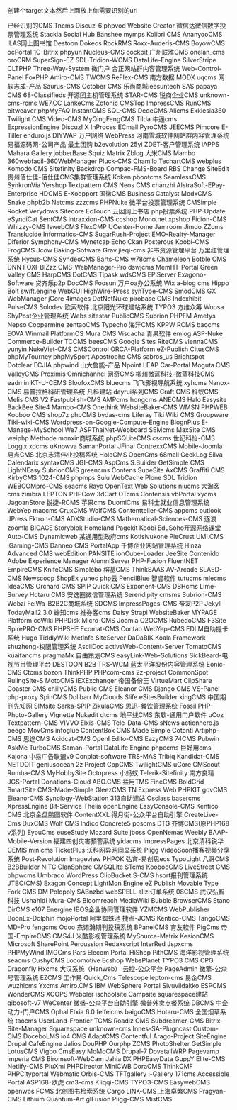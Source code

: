 创建个target文本然后上面放上你需要识别的url

已经识别的CMS
Tncms
Discuz-6
phpvod
Website Creator
微信达微信数字投票管理系统
Stackla Social Hub
Banshee
mymps
Kolibri CMS
AnanyooCMS
ILAS网上图书馆
Destoon
Dokeos
RockRMS
Roxx-Auderis-CMS
BoyowCMS
ocPortal
1C-Bitrix
phpyun
Nucleus-CMS
cockpit
广州联雅CMS
onelan_cms
oroCRM
SuperSign-EZ
SDL-Tridion-WCMS
DataLife-Engine
SilverStripe
CLTPHP
Three-Way-System
微门户
合正网站群内容管理系统
Web-Control-Panel
FoxPHP
Amiro-CMS
TWCMS
ReFlex-CMS
南方数据
MODX
uqcms
网软志成-产品
Saurus-CMS
October CMS
乐尚商城leesuntech
SAS
papaya CMS
68-Classifieds
开源团主机管理系统
STAR-CMS
锐商企业CMS
unknown-cms-rcms
WE7.CC
LankeCms
Zotonic
CMSTop
ImpressCMS
RunCMS
bitweaver
phpMyFAQ
InstantCMS
SQL-CMS
DedeCMS
Alicms
Ekklesia360
Twilight CMS
Video-CMS
MyQingFengCMS
Tilda
牛逼cms
ExpressionEngine
Discuz! X
InProces
ECmall
PyroCMS
JEECMS
Pimcore
E-Tiller
enduro.js
DIYWAP
万户网络
WebPress
河南雪城软件网站群内容管理系统
易福源码网-公司产品
最土团购
b2evolution
25yi
ZDET-客户管理系统
iAPPS
Mahara
Gallery
jobberBase
Squiz Matrix
Zblog
大米CMS
Mambo
360webfacil-360WebManager
Pluck-CMS
Chamilo
TechartCMS
webplus
Komodo CMS
Sitefinity
Backdrop
Compac-FMS-Board
RBS Change
SiteEdit
贵州佰仕佳-佰仕佳CMS集群管理系统
Koken
pbootcms
SeamlessCMS
SynkronVia
Yershop
Textpattern CMS
Neos CMS
chanzhi
AlstraSoft-EPay-Enterprise
HDCMS
E-Xoopport
国徽CMS
Business Catalyst
ModxCMS
Snake
phpb2b
Netcms
zzzcms
PHPNuke
微平台投票管理系统
CMSimple
Rocket
Verydows
Sitecore
EcTouch
云因网上书店
php投票系统
PHP-Update
eSyndiCat
SentCMS
Intraxxion-CMS
ccshop
Mono.net
xpshop
Fidion-CMS
Whizzy-CMS
IswebCMS
FlexCMP
UCenter-Home
Jamroom
Jimdo
ZZcms
Translucide
Informatics-CMS
SugarRush-Project
EMO-Realty-Manager
Diferior
Symphony-CMS
Mynetcap
Echo
Ckan
Posterous
Koobi-CMS
FrogCMS
Jcow
Baking-Sofware
Grav
jieqi-cms
非书资源管理平台
万里红管理系统
Hycus-CMS
SyndeoCMS
Barts-CMS
w78cms
Chameleon
Botble CMS
DNN
FOXI-BIZzz
CMS-WebManager-Pro
dswjcms
MemHT-Portal
Green Valley CMS
HarpCMS
DotCMS
Tipask
wdsCMS
EPiServer
Exagono-Software
贷齐乐p2p
DocCMS
Foosun
万户oa办公系统
Wix
a-blog cms
Hippo
Bolt
swift.engine
WebGUI
HighWire-Press
synType-CMS
SmodCMS
GX WebManager
jCore
4images
DotNetNuke
pirobase CMS
Indexhibit
PulseCMS
Solodev
欧索软件
北京阳光环球建站系统
TYPO3
方维众筹
Woosa
ShyPost企业管理系统
Webs
sitestar
PublicCMS
Subrion
PHPFM
Ametys
Nepso
Coppermine
zentaoCMS
Typecho
海洋CMS
KPPW
RCMS
baocms
EOVA
Winmail
PlatformOS
Mura CMS
Viscacha
青果软件
emlog
ASP-Nuke
Commerce-Builder
TCCMS
beesCMS
Google Sites
RiteCMS
viennaCMS
yunyin
NukeViet-CMS
CMSControl
ORCA-Platform
eZ-Publish
CitusCMS
phpMyTourney
phpMySport
Apostrophe CMS
sabros_us
Brightspot
Dotclear
ECJIA
phpwind
山大鲁能-产品
Npoint
LEAP
Car-Portal
Moguta.CMS
ValleyCMS
Proximis Omnichannel
网奇CMS
柳州微蓝科技-微蓝科技CMS
eadmin
KT-U-CEMS
BloofoxCMS
bluecms
飞飞影视导航系统
xyhcms
Nanox-CMS
易普拉格科研管理系统
凡科建站
dayrui系列CMS
Craft CMS
科蚁CMS
Melis CMS V2
Fastpublish-CMS
AMPcms
hongcms
ANECMS
Halo
Easysite
BackBee
Site4
Mambo-CMS
Onethink
WebsiteBaker-CMS
WMSN
PHPWEB
Kooboo CMS
shop7z
phpCMS
bydas-cms
Liferay
Tiki Wiki CMS Groupware
Tiki-wiki-CMS
Wordpress-on-Google-Compute-Engine
BlognPlus
E-Manage-MySchool
We7
ASPThaiNet-Webboard
SEMcms
MaxSite CMS
weiphp
Methode
monxin商城系统
phpSQLiteCMS
cscms
世纪科怡-CMS
Loggix
xdcms
uKnowva
SamanPortal
JFinal
ContrexxCMS
Mobile-Joomla
易点CMS
北京志清伟业投稿系统
HoloCMS
OpenCms
68mall
GeekLog
Silva
Calendarix
syntaxCMS
JGI-CMS
AspCms
S.Builder
GetSimple CMS
LightNEasy
SubrionCMS
greencms
Contens
SupeSite
AxCMS
Graffiti CMS
KirbyCMS
1024-CMS
phpmps
Sulu
WebCache
Plone
SDL Tridion
WEBCOMpro-CMS
seacms
Rayo
OpenText Web Solutions
niucms
大淘客cms
zimbra
LEPTON
PHPCow
3dCart
OTcms
Contensis
vbPortal
xycms
JagoanStore
锐捷-RCMS
苹果cms
DuomiCms
易科士就业信息管理系统
WebYep
maccms
CruxCMS
WolfCMS
Contentteller-CMS
appcms
outlook
JPress
Ektron-CMS
ADXStudio-CMS
Mathematical-Sciences-CMS
逐浪zoomla
BIGACE
Storyblok
Homeland
Pagekit
Koobi
EduSoho开源网络课堂
Auto-CMS
Dynamicweb
某通用型政府cms
Kotisivukone
PieCrust
UMI.CMS
iGaming-CMS
Danneo CMS
PortalApp
千博企业网站管理系统
Hinza Advanced CMS
webEdition
PANSITE
ionCube-Loader
JeeSite
Contenido
Adobe Experience Manager
AlumniServer
PHP-Fusion
FluentNET
EmpireCMS
KnifeCMS
Simplébo
榕基CMS
ThinkSAAS
AV-Arcade
SLAED-CMS
Newscoop
ShopEx
yunec
php云
PencilBlue
智睿软件
tutucms
mlecms
IdeaCMS
Orchard CMS
SPIP
Quick.CMS
Exponent-CMS
DBHcms
Lime-Survey
Hotaru CMS
安逸圈微信管理系统
Serendipity
cmsms
Subrion-CMS
Webzi
FeiWa-B2B2C商城系统
SDCMS
ImpressPages-CMS
帝友P2P
Jekyll
TodayMail2.3.0
蝉知cms
推券客cms
Daisy
Strapi
WebsiteBaker
MYPAGE Platform
coWiki
PHPDisk
Micro-CMS
Joomla
O2OCMS
RubedoCMS
F3Site
SpirePRO-CMS
PHPSHE
Ecomat-CMS
Contao
WebYep-CMS
EDLM自助提卡系统
Hugo
TiddlyWiki
MetInfo
SiteServer
DaDaBIK
Koala Framework
shuzheng-权限管理系统
AsciiDoc
activeWeb-Content-Server
TomatoCMS
kuaifancms
pragmaMx
自由策划CMS
easyLink-Web-Solutions
SickBeard-电视节目管理平台
DESTOON B2B
TRS-WCM
蓝太平洋股份内容管理系统
Eonic-CMS
Ctcms
bozon
ThinkPHP
PHPcom-cms
2z-project
CommonSpot
RulingSite-S
MotoCMS
iEXExchanger
帝国备份王
VirtueMart
ClipShare
Coaster CMS
chillyCMS
Public CMS
Eleanor CMS
Django CMS
VS-Panel
php-proxy
SpinCMS
Dolibarr
MyClouds
Slife
eSitesBuilder
kingCMS
中国期刊先知网
SIMsite
Sarka-SPIP
ZikulaCMS
思迅-餐饮管理系统
Fossil
PHP-Photo-Gallery
Vignette
Nukedit
dtcms
地平线CMS
东软-通用门户软件
uCoz
Textpattern-CMS
VIVVO
Elxis-CMS
Tele-Data-CMS
sNews
actionhero.js
beego
MovCms
infoglue
ContentBox
CMS Made Simple
Cotonti
Artiphp-CMS
思途CMS
Acidcat-CMS
OpenI
Edito-CMS
EazyCMS
74CMS
Pubwin
AskMe
TurboCMS
Saman-Portal
DataLife Engine
phpecms
巨好用cms
Kajona
中易广告联盟v9
Conplat-software
TRS-MAS
Tribiq
Kandidat-CMS
NETDOIT
geniusocean
2z Project
CppCMS
TwilightCMS
uCore
CMScout
Rumba-CMS
MyHobbySite
Octopress
小蚂蚁
Telerik-Sitefinity
南方良精
JGS-Portal
Donations-Cloud
ABO.CMS
益用TMS
FineCMS
BoldGrid
SmartSite
CMS-Made-Simple
GleezCMS
TN Express Web
PHPKIT
govCMS
EleanorCMS
Synology-WebStation
313自助建站
Osclass
basercms
XpressEngine
Bit-Service
Thelia
openEngine
EasyConsole-CMS
Kentico CMS
北京金盘鹏图软件
ContentXXL
得月街-公众平台自助引擎
CreateLive-Cms
DuxCMS
Wolf CMS
Indico
Concrete5
poscms
DTG
齐博CMS(原PHP168 v系列)
EyouCms
euseStudy
Mozard Suite
jboss
OpenNemas
Weebly
BAAP-Mobile-Version
福建四创灾害预警系统
yidacms
ImpressPages
北京清科锐华CEMIS
minicms
TicketPlus
沃科网异网同显系统
Pligg
VideoSoon播客视频分享系统
Post-Revolution
Imageview
PHPOK
弘育-易创思ecs
TypoLight
八哥CMS
B2BBuilder
NITC
ClanSphere
CMSQLite
STcms
KoobooCMS
LiveStreet CMS
phpwcms
Umbraco
WordPress
ClipBucket
S-CMS
hsort报刊管理系统
JTBC(CMS)
Exagon Concept
LightMon Engine
eZ Publish
Movable Type
Fork CMS
DM Polopoly
SABnzbd
webSPELL
alizi订单系统
08CMS
武汉弘智科技
Ushahidi
Mura-CMS
Bloomreach
MediaWiki
Bubble
BrowserCMS
Etano
DirCMS
e107
Energine
IBOS企业协同管理软件
YZMCMS
WebPublisher
BoonEx-Dolphin
mojoPortal
阿里蜘蛛池
捷点-JCMS
Kentico-CMS
TangoCMS
MD-Pro
fengcms
Odoo
杰诺瀚期刊投稿系统
BPanelCMS
育友软件
PigCms
帝国-EmpireCMS
CMS4J
米酷影视管理系统
MySource-Matrix
KesionCMS
Microsoft SharePoint
Percussion
Redaxscript
InterRed
Jspxcms
PHPMyWind
IMGCms
Pars Elecom Portal
HiShop
PithCMS
海洋影视管理系统seacms
CushyCMS
Locomotive
Ecshop
WebsPlanet
TYPO3 CMS
CPG Dragonfly
Hxcms
大汉系统（Hanweb）
云控-公众平台
PageAdmin
微擎-公众号管理系统
EZCMS
工作易
Quick_Cms
Telescope
lepton-cms
易企CMS
wuzhicms
Yxcms
Amiro.CMS
IBM WebSphere Portal
Sivuviidakko
ESPCMS
WonderCMS
XOOPS
Webbler
ischoolsite
Campsite
squarespace建站
qibosoft-v7
WeCenter
微盛-公众平台自助引擎
微普外卖点餐系统
DBCMS
中企动力-门户CMS
Ophal
Ftxia 6.0
feifeicms
baigoCMS
Hotaru-CMS
全国烟草系统
taocms
UserLand-Frontier
TCMS
Roadiz CMS
Subdreamer-CMS
Bitrix-Site-Manager
Squarespace
unknown-cms
Innes-SA-Plugncast
Custom-CMS
DoceboLMS
io4 CMS
AdaptCMS
Contentful
Arago-Project
SiteEngine
Drupal
CafeEngine
Jalios
DouPHP
Ourphp
ZCMS
PhotoShelter
GetSimple
LotusCMS
Vigbo
CmsEasy
MoMoCMS
Drupal-7
DovetailWRP
Pagevamp
imperia CMS
Biromsoft-WebCam
Jahia DX
PHPEasyData
GuppY
Elite-CMS
Netlify-CMS
PluXml
PHPDirector
MiniCWB
DoraCMS
ThinkCMF
PHPCityportal
Webmatic
Orbis-CMS
TFTgallery
i-Gallery
171cms
Accessible Portal
ASP168-欧虎
cm3-cms
Kliqqi-CMS
TYPO3-CMS
EasywebCMS
openwbs
FCMS
北创图书检索系统
Cargo
LINK-CMS
上海卓繁CMS
Pragyan-CMS
Lithium
Quantum-Art
glFusion
Pligg-CMS
MistCMS
